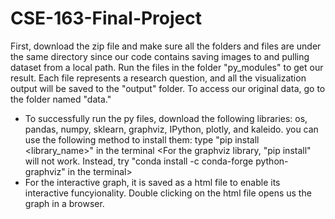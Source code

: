 # CSE-163-Final-Project
First, download the zip file and make sure all the folders and files are under
the same directory since our code contains saving images to and pulling dataset from
a local path. Run the files in the folder "py_modules" to get our result. Each
file represents a research question, and all the visualization output will be saved
to the "output" folder. To access our original data, go to the folder named "data."

* To successfully run the py files, download the following libraries:
  os, pandas, numpy, sklearn, graphviz, IPython, plotly, and kaleido. you can use the
  following method to install them: type "pip install <library_name>" in the terminal
  <For the graphviz library, "pip install" will not work. Instead, try "conda install -c conda-forge
  python-graphviz" in the terminal>
* For the interactive graph, it is saved as a html file to enable its interactive
  funcyionality. Double clicking on the html file opens us the graph in a browser.
